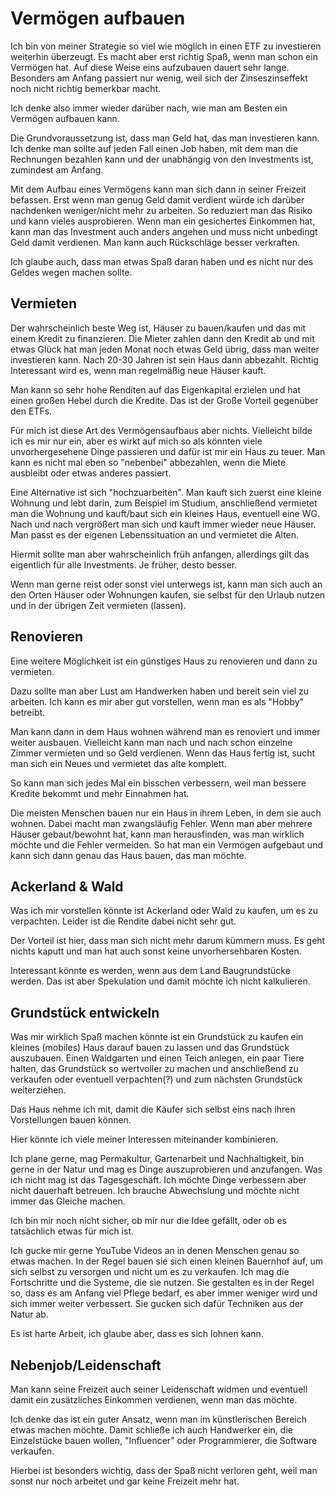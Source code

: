 # Vermögen aufbauen

Ich bin von meiner Strategie so viel wie möglich in einen ETF zu investieren weiterhin überzeugt. Es macht aber erst richtig Spaß, wenn man schon ein Vermögen hat. Auf diese Weise eins aufzubauen dauert sehr lange. Besonders am Anfang passiert nur wenig, weil sich der Zinseszinseffekt noch nicht richtig bemerkbar macht.

Ich denke also immer wieder darüber nach, wie man am Besten ein Vermögen aufbauen kann.

Die Grundvoraussetzung ist, dass man Geld hat, das man investieren kann. Ich denke man sollte auf jeden Fall einen Job haben, mit dem man die Rechnungen bezahlen kann und der unabhängig von den Investments ist, zumindest am Anfang.

Mit dem Aufbau eines Vermögens kann man sich dann in seiner Freizeit befassen. Erst wenn man genug Geld damit verdient würde ich darüber nachdenken weniger/nicht mehr zu arbeiten. So reduziert man das Risiko und kann vieles ausprobieren. Wenn man ein gesichertes Einkommen hat, kann man das Investment auch anders angehen und muss nicht unbedingt Geld damit verdienen. Man kann auch Rückschläge besser verkraften.

Ich glaube auch, dass man etwas Spaß daran haben und es nicht nur des Geldes wegen machen sollte.

## Vermieten

Der wahrscheinlich beste Weg ist, Häuser zu bauen/kaufen und das mit einem Kredit zu finanzieren. Die Mieter zahlen dann den Kredit ab und mit etwas Glück hat man jeden Monat noch etwas Geld übrig, dass man weiter investieren kann. Nach 20-30 Jahren ist sein Haus dann abbezahlt. Richtig Interessant wird es, wenn man regelmäßig neue Häuser kauft.

Man kann so sehr hohe Renditen auf das Eigenkapital erzielen und hat einen großen Hebel durch die Kredite. Das ist der Große Vorteil gegenüber den ETFs.

Für mich ist diese Art des Vermögensaufbaus aber nichts. Vielleicht bilde ich es mir nur ein, aber es wirkt auf mich so als könnten viele unvorhergesehene Dinge passieren und dafür ist mir ein Haus zu teuer. Man kann es nicht mal eben so "nebenbei" abbezahlen, wenn die Miete ausbleibt oder etwas anderes passiert.

Eine Alternative ist sich "hochzuarbeiten". Man kauft sich zuerst eine kleine Wohnung und lebt darin, zum Beispiel im Studium, anschließend vermietet man die Wohnung und kauft/baut sich ein kleines Haus, eventuell eine WG. Nach und nach vergrößert man sich und kauft immer wieder neue Häuser. Man passt es der eigenen Lebenssituation an und vermietet die Alten.

Hiermit sollte man aber wahrscheinlich früh anfangen, allerdings gilt das eigentlich für alle Investments. Je früher, desto besser.

Wenn man gerne reist oder sonst viel unterwegs ist, kann man sich auch an den Orten Häuser oder Wohnungen kaufen, sie selbst für den Urlaub nutzen und in der übrigen Zeit vermieten (lassen).

## Renovieren

Eine weitere Möglichkeit ist ein günstiges Haus zu renovieren und dann zu vermieten.

Dazu sollte man aber Lust am Handwerken haben und bereit sein viel zu arbeiten. Ich kann es mir aber gut vorstellen, wenn man es als "Hobby" betreibt.

Man kann dann in dem Haus wohnen während man es renoviert und immer weiter ausbauen. Vielleicht kann man nach und nach schon einzelne Zimmer vermieten und so Geld verdienen. Wenn das Haus fertig ist, sucht man sich ein Neues und vermietet das alte komplett.

So kann man sich jedes Mal ein bisschen verbessern, weil man bessere Kredite bekommt und mehr Einnahmen hat.

Die meisten Menschen bauen nur ein Haus in ihrem Leben, in dem sie auch wohnen. Dabei macht man zwangsläufig Fehler. Wenn man aber mehrere Häuser gebaut/bewohnt hat, kann man herausfinden, was man wirklich möchte und die Fehler vermeiden. So hat man ein Vermögen aufgebaut und kann sich dann genau das Haus bauen, das man möchte.

## Ackerland & Wald

Was ich mir vorstellen könnte ist Ackerland oder Wald zu kaufen, um es zu verpachten. Leider ist die Rendite dabei nicht sehr gut.

Der Vorteil ist hier, dass man sich nicht mehr darum kümmern muss. Es geht nichts kaputt und man hat auch sonst keine unvorhersehbaren Kosten.

Interessant könnte es werden, wenn aus dem Land Baugrundstücke werden. Das ist aber Spekulation und damit möchte ich nicht kalkulieren.

## Grundstück entwickeln

Was mir wirklich Spaß machen könnte ist ein Grundstück zu kaufen ein kleines (mobiles) Haus darauf bauen zu lassen und das Grundstück auszubauen. Einen Waldgarten und einen Teich anlegen, ein paar Tiere halten, das Grundstück so wertvoller zu machen und anschließend zu verkaufen oder eventuell verpachten(?) und zum nächsten Grundstück weiterziehen.

Das Haus nehme ich mit, damit die Käufer sich selbst eins nach ihren Vorstellungen bauen können.

Hier könnte ich viele meiner Interessen miteinander kombinieren.

Ich plane gerne, mag Permakultur, Gartenarbeit und Nachhaltigkeit, bin gerne in der Natur und mag es Dinge auszuprobieren und anzufangen. Was ich nicht mag ist das Tagesgeschäft. Ich möchte Dinge verbessern aber nicht dauerhaft betreuen. Ich brauche Abwechslung und möchte nicht immer das Gleiche machen.

Ich bin mir noch nicht sicher, ob mir nur die Idee gefällt, oder ob es tatsächlich etwas für mich ist.

Ich gucke mir gerne YouTube Videos an in denen Menschen genau so etwas machen. In der Regel bauen sie sich einen kleinen Bauernhof auf, um sich selbst zu versorgen und nicht um es zu verkaufen. Ich mag die Fortschritte und die Systeme, die sie nutzen. Sie gestalten es in der Regel so, dass es am Anfang viel Pflege bedarf, es aber immer weniger wird und sich immer weiter verbessert. Sie gucken sich dafür Techniken aus der Natur ab.

Es ist harte Arbeit, ich glaube aber, dass es sich lohnen kann.

## Nebenjob/Leidenschaft

Man kann seine Freizeit auch seiner Leidenschaft widmen und eventuell damit ein zusätzliches Einkommen verdienen, wenn man das möchte.

Ich denke das ist ein guter Ansatz, wenn man im künstlerischen Bereich etwas machen möchte. Damit schließe ich auch Handwerker ein, die Einzelstücke bauen wollen, "Influencer" oder Programmierer, die Software verkaufen.

Hierbei ist besonders wichtig, dass der Spaß nicht verloren geht, weil man sonst nur noch arbeitet und gar keine Freizeit mehr hat.
